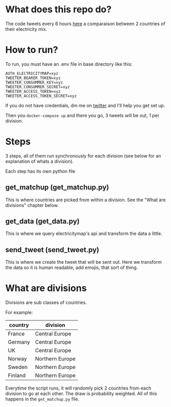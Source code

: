 # What does this repo do?

The code tweets every 6 hours [here](https://twitter.com/european_grid) a comparaison between 2 countries of their electricity mix.



# How to run?

To run, you must have an .env file in base directory like this:

```
AUTH_ELECTRICITYMAP=xyz
TWEETER_BEARER_TOKEN=xyz
TWEETER_CONSUMMER_KEY=xyz
TWEETER_CONSUMMER_SECRET=xyz
TWEETER_ACCESS_TOKEN=xyz
TWEETER_ACCESS_TOKEN_SECRET=xyz
```

If you do not have credentials, dm me on [twitter](https://twitter.com/adz122) and I'll help you get set up.

Then you `docker-compose up` and there you go, 3 tweets will be out, 1 per division.

# Steps

3 steps, all of them run synchronously for each division (see below for an explanation of whats a division).

Each step has its own python file 

## get_matchup (get_matchup.py)

This is where countries are picked from within a division. See the "What are divisions" chapter below.

## get_data (get_data.py)

This is where we query electricitymap's api and transform the data a little.

## send_tweet (send_tweet.py)

This is where we create the tweet that will be sent out. Here we transform the data so it is human readable, add emojis, that sort of thing.

# What are divisions

Divisions are sub classes of countries.

For example:


| country | division        |
|---------|-----------------|
| France  | Central Europe  |
| Germany | Central Europe  |
| UK      | Central Europe  |
| Norway  | Northern Europe |
| Sweden  | Northern Europe |
| Finland | Northern Europe |

Everytime the script runs, it will randomly pick 2 countries from each division to go at each other. The draw is probability weighted. All of this happens in the `get_matchup.py` file.